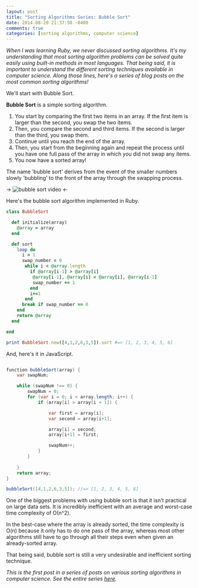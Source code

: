 ```yaml
---
layout: post
title: "Sorting Algorithms Series: Bubble Sort"
date: 2014-08-20 21:37:50 -0400
comments: true
categories: [sorting algorithms, computer science]
---
```


*When I was learning Ruby, we never discussed sorting algorithms. It's my understanding that most sorting algorithm problems can be solved quite easily using built-in methods in most languages. That being said, it is important to understand the different sorting techniques available in computer science. Along those lines, here's a series of blog posts on the most common sorting algorithms!*

We'll start with Bubble Sort.

**Bubble Sort** is a simple sorting algorithm. 

<ol>
  <li>You start by comparing the first two items in an array. If the first item is larger than the second, you swap the two items.</li> 
  <li>Then, you compare the second and third items. If the second is larger than the third, you swap them.</li>
  <li>Continue until you reach the end of the array.</li>
  <li>Then, you start from the beginning again and repeat the process until you have one full pass of the array in which you did not swap any items.</li>
  <li>You now have a sorted array!</li>
</ol>

<!-- more -->

The name 'bubble sort' derives from the event of the smaller numbers slowly 'bubbling' to the front of the array through the swapping process. 

-> ![bubble sort video](http://upload.wikimedia.org/wikipedia/commons/c/c8/Bubble-sort-example-300px.gif "Bubble Sort") <-

Here's the bubble sort algorithm implemented in Ruby.

```ruby Bubble Sort in Ruby
class BubbleSort

  def initialize(array)
    @array = array
  end

  def sort 
    loop do 
      i = 1
      swap_number = 0
       while i < @array.length 
         if @array[i-1] > @array[i]
          @array[i-1], @array[i] = @array[i], @array[i-1] 
          swap_number += 1
         end
         i+=1
       end
      break if swap_number == 0
    end 
    return @array
  end 

end

print BubbleSort.new([4,1,2,6,3,5]).sort #=> [1, 2, 3, 4, 5, 6]
```

And, here's it in JavaScript.

```java Bubble Sort in JavaScript

function bubbleSort(array) {
    var swapNum;

    while (swapNum !== 0) {
        swapNum = 0;
        for (var i = 0; i < array.length; i++) {
            if (array[i] > array[i + 1]) {

                var first = array[i]; 
                var second = array[i+1]; 

                array[i] = second; 
                array[i+1] = first;

                swapNum++;
            }
        }
       
    }  
    return array;
}

bubbleSort([4,1,2,6,3,5]); //=> [1, 2, 3, 4, 5, 6]
```

One of the biggest problems with using bubble sort is that it isn't practical on large data sets. It is incredibly inefficient with an average and worst-case time complexity of О(n^2). 

In the best-case where the array is already sorted, the time complexity is O(n) because it only has to do one pass of the array, whereas most other algorithms still have to go through all their steps even when given an already-sorted array.

That being said, bubble sort is still a very undesirable and inefficient sorting technique.


*This is the first post in a series of posts on various sorting algorithms in computer science. See the entire series <a href="/blog/categories/sorting-algorithms/">here</a>.*